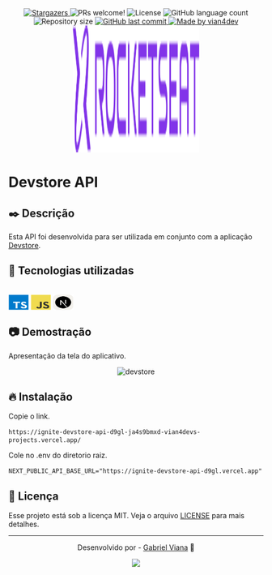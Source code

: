 <div align="center">
  <a href="https://github.com/vian4dev/ignite-devstore-api/stargazers">
    <img alt="Stargazers" src="https://img.shields.io/github/stars/vian4dev/ignite-devstore-api?style=social">
  </a>
  
  <img alt="PRs welcome!" src="https://img.shields.io/static/v1?label=PRs&message=welcome&color=7159c1&labelColor=000000" />
  <img alt="License" src="https://img.shields.io/static/v1?label=license&message=MIT&color=7159c1&labelColor=000000">
  <img alt="GitHub language count" src="https://img.shields.io/github/languages/count/vian4dev/ignite-devstore-api?color=%2304D361">
  <img alt="Repository size" src="https://img.shields.io/github/repo-size/vian4dev/ignite-devstore-api">
	
  <a href="https://github.com/vian4dev/ignite-devstore-api/commits/master">
    <img alt="GitHub last commit" src="https://img.shields.io/github/last-commit/vian4dev/ignite-devstore-api">
  </a>
  
  <a href="https://www.linkedin.com/in/vianadev/">
    <img alt="Made by vian4dev" src="https://img.shields.io/badge/made%20by-vian4dev-%2304D361">
  </a>
</div>

<div align="center">
  <img src="https://raw.githubusercontent.com/vian4dev/vian4dev/bfae0da7d97ab8f10a008d3fdea6f2e2181fa3ca/.github/rocketseat.svg" width="250" height="250" alt="Rocketseat">
</div>

# Devstore API

## ✒️ Descrição
 Esta API foi desenvolvida para ser utilizada em conjunto com a aplicação [Devstore](https://github.com/vian4dev/devstore).

## 🚀 Tecnologias utilizadas
<div style="display: inline_block"><br>
  <img align="center" alt="img-typescript" height="30" width="40" src="https://raw.githubusercontent.com/devicons/devicon/master/icons/typescript/typescript-original.svg">

  <img align="center" alt="img-css" height="30" width="40" src="https://raw.githubusercontent.com/devicons/devicon/master/icons/javascript/javascript-original.svg">

  <img align="center" alt="img-react" height="30" width="40" src="https://raw.githubusercontent.com/tandpfun/skill-icons/65dea6c4eaca7da319e552c09f4cf5a9a8dab2c8/icons/NextJS-Light.svg">
</div>

## 📷 Demostração
Apresentação da tela do aplicativo.
<div align="center">
  <img src="./.github/devstore-api.png" alt="devstore" />
</div>

## 🔥 Instalação
Copie o link.
~~~
https://ignite-devstore-api-d9gl-ja4s9bmxd-vian4devs-projects.vercel.app/
~~~
Cole no .env do diretorio raiz.
~~~
NEXT_PUBLIC_API_BASE_URL="https://ignite-devstore-api-d9gl.vercel.app"
~~~


## 📝 Licença
Esse projeto está sob a licença MIT. Veja o arquivo [LICENSE](LICENSE) para mais detalhes.

---
<div align="center"> 
 <p>Desenvolvido por - <a href="https://github.com/vian4dev">Gabriel Viana</a> 🤖</p>
 
 <a href="https://www.linkedin.com/in/vianadev" target="_blank"><img src="https://img.shields.io/badge/-LinkedIn-%230077B5?style=for-the-badge&logo=linkedin&logoColor=white" target="_blank"></a> 
</div>



